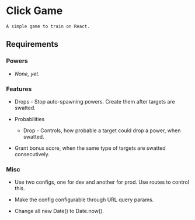 # Click Game

	A simple game to train on React.

## Requirements

### Powers

* *None, yet.*

### Features

* Drops - Stop auto-spawning powers. Create them after targets are swatted.

* Probabilities

	* Drop - Controls, how probable a target could drop a power, when swatted.

* Grant bonus score, when the same type of targets are swatted consecutively.

### Misc

* Use two configs, one for dev and another for prod. Use routes to control this.

* Make the config configurable through URL query params.

* Change all new Date() to Date.now().
